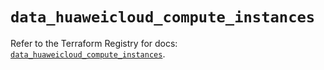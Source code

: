 # `data_huaweicloud_compute_instances`

Refer to the Terraform Registry for docs: [`data_huaweicloud_compute_instances`](https://registry.terraform.io/providers/huaweicloud/huaweicloud/1.71.1/docs/data-sources/compute_instances).
